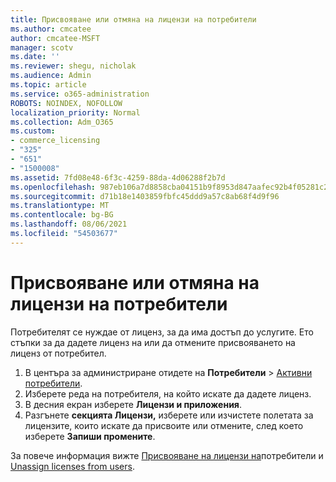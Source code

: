 ```yaml
---
title: Присвояване или отмяна на лицензи на потребители
ms.author: cmcatee
author: cmcatee-MSFT
manager: scotv
ms.date: ''
ms.reviewer: shegu, nicholak
ms.audience: Admin
ms.topic: article
ms.service: o365-administration
ROBOTS: NOINDEX, NOFOLLOW
localization_priority: Normal
ms.collection: Adm_O365
ms.custom:
- commerce_licensing
- "325"
- "651"
- "1500008"
ms.assetid: 7fd08e48-6f3c-4259-88da-4d06288f2b7d
ms.openlocfilehash: 987eb106a7d8858cba04151b9f8953d847aafec92b4f05281c2bbde4edaf91e6
ms.sourcegitcommit: d71b18e1403859fbfc45ddd9a57c8ab68f4d9f96
ms.translationtype: MT
ms.contentlocale: bg-BG
ms.lasthandoff: 08/06/2021
ms.locfileid: "54503677"
---
```

# <a name="assign-or-unassign-licenses-to-users"></a>Присвояване или отмяна на лицензи на потребители

Потребителят се нуждае от лиценз, за да има достъп до услугите. Ето стъпки за да дадете лиценз на или да отмените присвояването на лиценз от потребител.
  
1. В центъра за администриране отидете на **Потребители** \> [Активни потребители](https://go.microsoft.com/fwlink/p/?linkid=834822).
2. Изберете реда на потребителя, на който искате да дадете лиценз.
3. В десния екран изберете **Лицензи и приложения**.
4. Разгънете **секцията Лицензи,** изберете или изчистете полетата за лицензите, които искате да присвоите или отмените, след което изберете **Запиши промените**.

За повече информация вижте [Присвояване на лицензи на](/microsoft-365/admin/manage/assign-licenses-to-users)потребители и [Unassign licenses from users](/microsoft-365/admin/manage/remove-licenses-from-users).